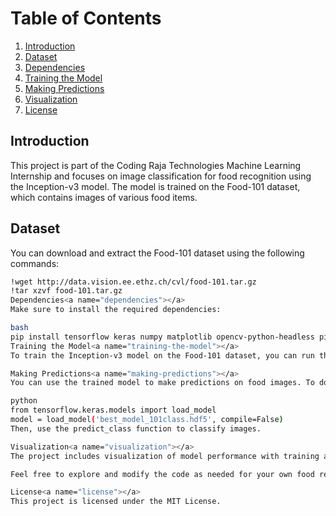 # Table of Contents
1. [Introduction](#introduction)
2. [Dataset](#dataset)
3. [Dependencies](#dependencies)
4. [Training the Model](#training-the-model)
5. [Making Predictions](#making-predictions)
6. [Visualization](#visualization)
7. [License](#license)

## Introduction<a name="introduction"></a>

This project is part of the Coding Raja Technologies Machine Learning Internship and focuses on image classification for food recognition using the Inception-v3 model. The model is trained on the Food-101 dataset, which contains images of various food items.

## Dataset<a name="dataset"></a>

You can download and extract the Food-101 dataset using the following commands:

```bash
!wget http://data.vision.ee.ethz.ch/cvl/food-101.tar.gz
!tar xzvf food-101.tar.gz
Dependencies<a name="dependencies"></a>
Make sure to install the required dependencies:

bash
pip install tensorflow keras numpy matplotlib opencv-python-headless pillow
Training the Model<a name="training-the-model"></a>
To train the Inception-v3 model on the Food-101 dataset, you can run the provided Jupyter Notebook Food_Classification.ipynb. This notebook covers data preprocessing, model training, and evaluation.

Making Predictions<a name="making-predictions"></a>
You can use the trained model to make predictions on food images. To do this, load the model using:

python
from tensorflow.keras.models import load_model
model = load_model('best_model_101class.hdf5', compile=False)
Then, use the predict_class function to classify images.

Visualization<a name="visualization"></a>
The project includes visualization of model performance with training and validation accuracy and loss plots. Additionally, you can visualize activation layers, heatmaps, and class activation maps using provided functions in the notebook.

Feel free to explore and modify the code as needed for your own food recognition projects.

License<a name="license"></a>
This project is licensed under the MIT License.

